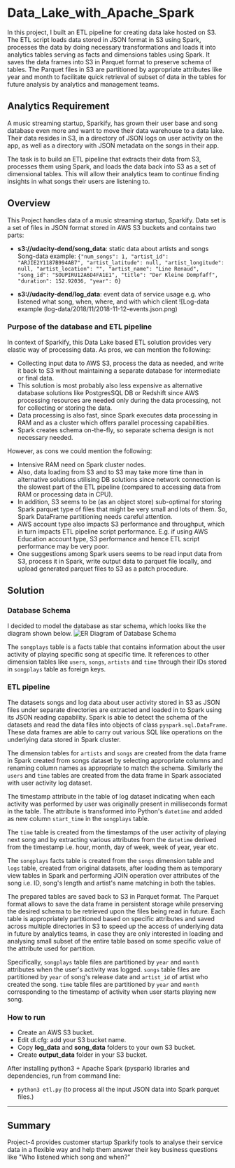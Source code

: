 # Data_Lake_with_Apache_Spark
In this project, I built an ETL pipeline for creating data lake hosted on S3. The ETL script loads data stored in JSON format in S3 using Spark, processes the data by doing necessary transformations and loads it into analytics tables serving as facts and dimensions tables using Spark. It saves the data frames into S3 in Parquet format to preserve schema of tables. The Parquet files in S3 are partitioned by appropriate attributes like year and month to facilitate quick retrieval of subset of data in the tables for future analysis by analytics and management teams.

## Analytics Requirement
A music streaming startup, Sparkify, has grown their user base and song database even more and want to move their data warehouse to a data lake. Their data resides in S3, in a directory of JSON logs on user activity on the app, as well as a directory with JSON metadata on the songs in their app.

The task is to build an ETL pipeline that extracts their data from S3, processes them using Spark, and loads the data back into S3 as a set of dimensional tables. This will allow their analytics team to continue finding insights in what songs their users are listening to.

## Overview

This Project handles data of a music streaming startup, Sparkify. Data set is a set of files in JSON format stored in AWS S3 buckets and contains two parts:

* **s3://udacity-dend/song_data**: static data about artists and songs
  Song-data example:
  `{"num_songs": 1, "artist_id": "ARJIE2Y1187B994AB7", "artist_latitude": null, "artist_longitude": null, "artist_location": "", "artist_name": "Line Renaud", "song_id": "SOUPIRU12A6D4FA1E1", "title": "Der Kleine Dompfaff", "duration": 152.92036, "year": 0}`

* **s3://udacity-dend/log_data**: event data of service usage e.g. who listened what song, when, where, and with which client
  ![Log-data example (log-data/2018/11/2018-11-12-events.json.png)


### Purpose of the database and ETL pipeline

In context of Sparkify, this Data Lake based ETL solution provides very elastic way of processing data. As pros, we can mention the following:

* Collecting input data to AWS S3, process the data as needed, and write it back to S3 without maintaining a separate database for intermediate or final data.
* This solution is most probably also less expensive as alternative database solutions like PostgresSQL DB or Redshift since AWS processing resources are needed only during the data processing, not for collecting or storing the data.
* Data processing is also fast, since Spark executes data processing in RAM and as a cluster which offers parallel processing capabilities.
* Spark creates schema on-the-fly, so separate schema design is not necessary needed.

However, as cons we could mention the following:

* Intensive RAM need on Spark cluster nodes.
* Also, data loading from S3 and to S3 may take more time than in alternative solutions utilising DB solutions since network connection is the slowest part of the ETL pipeline (compared to accessing data from RAM or processing data in CPU).
* In addition, S3 seems to be (as an object store) sub-optimal for storing Spark parquet type of files that might be very small and lots of them. So, Spark DataFrame partitioning needs careful attention.
* AWS account type also impacts S3 performance and throughput, which in turn impacts ETL pipeline script performance. E.g. if using AWS Education account type, S3 performance and hence ETL script performance may be very poor.
* One suggestions among Spark users seems to be read input data from S3, process it in Spark, write output data to parquet file locally, and upload generated parquet files to S3 as a patch procedure.


## Solution
### Database Schema
I decided to model the database as star schema, which looks like the diagram shown below.
![ER Diagram of Database Schema](.png)

The `songplays` table is a facts table that contains information about the user activity of playing specific song at specific time. It references to other dimension tables like `users`, `songs`, `artists` and `time` through their IDs stored in `songplays` table as foreign keys.

### ETL pipeline
The datasets songs and log data about user activity stored in S3 as JSON files under separate directories are extracted and loaded in to Spark using its JSON reading capability. Spark is able to detect the schema of the datasets and read the data files into objects of class `pyspark.sql.DataFrame`. These data frames are able to carry out various SQL like operations on the underlying data stored in Spark cluster.

The dimension tables for `artists` and `songs` are created from the data frame in Spark created from songs dataset by selecting appropriate columns and renaming column names as appropriate to match the schema. Similarly the `users` and `time` tables are created from the data frame in Spark associated with user activity log dataset.

The timestamp attribute in the table of log dataset indicating when each activity was performed by user was originally present in milliseconds format in the table. The attribute is transformed into Python's `datetime` and added as new column `start_time` in the `songplays` table.

The `time` table is created from the timestamps of the user activity of playing next song and by extracting various attributes from the `datetime` derived from the timestamp i.e. hour, month, day of week, week of year, year etc.

The `songplays` facts table is created from the `songs` dimension table and `logs` table, created from original datasets, after loading them as temporary view tables in Spark and performing JOIN operation over attributes of the song i.e. ID, song's length and artist's name matching in both the tables. 

The prepared tables are saved back to S3 in Parquet format. The Parquet format allows to save the data frame in persistent storage while preserving the desired schema to be retrieved upon the files being read in future. Each table is appropriately partitioned based on specific attributes and saved across multiple directories in S3 to speed up the access of underlying data in future by analytics teams, in case they are only interested in loading and analysing small subset of the entire table based on some specific value of the attribute used for partition. 

Specifically, `songplays` table files are partitioned by `year` and `month` attributes when the user's activity was logged. `songs` table files are partitioned by `year` of song's release date and `artist_id` of artist who created the song. `time` table files are partitioned by `year` and `month` corresponding to the timestamp of activity when user starts playing new song.
 

### How to run

* Create an AWS S3 bucket.
* Edit dl.cfg: add your S3 bucket name.
* Copy **log_data** and **song_data** folders to your own S3 bucket.
* Create **output_data** folder in your S3 bucket.

After installing python3 + Apache Spark (pyspark) libraries and dependencies, run from command line:

* `python3 etl.py` (to process all the input JSON data into Spark parquet files.)

---

## Summary

Project-4 provides customer startup Sparkify tools to analyse their service data in a flexible way and help them answer their key business questions like "Who listened which song and when?"


